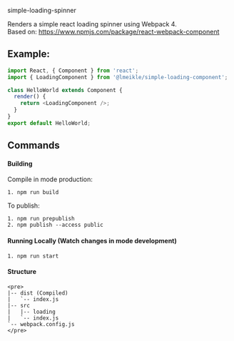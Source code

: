 simple-loading-spinner

Renders a simple react loading spinner using Webpack 4.<br/>
Based on: https://www.npmjs.com/package/react-webpack-component

## Example:

```javascript
import React, { Component } from 'react';
import { LoadingComponent } from '@lmeikle/simple-loading-component';

class HelloWorld extends Component {
  render() {
    return <LoadingComponent />;
  }
}
export default HelloWorld;
```

## Commands

#### Building

Compile in mode production:

    1. npm run build

To publish:

    1. npm run prepublish
    2. npm publish --access public

#### Running Locally (Watch changes in mode development)

    1. npm run start

#### Structure

    <pre>
    |-- dist (Compiled)
    |   `-- index.js
    |-- src
    |   |-- loading
    |   `-- index.js
    `-- webpack.config.js
    </pre>
